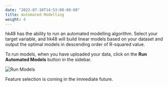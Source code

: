 ```yaml
---
date: "2022-07-10T14:53:00-00:00"
title: Automated Modelling
weight: 4
---
```


hk48 has the ability to run an automated modelling algorithm. Select your target variable, and hk48 will build linear models based on your dataset and output the optimal models in descending order of R-squared value.

To run models, when you have uploaded your data, click on the **Run Automated Models** button in the sidebar.

![Run Models](runmodels.png)

Feature selection is coming in the immediate future.
